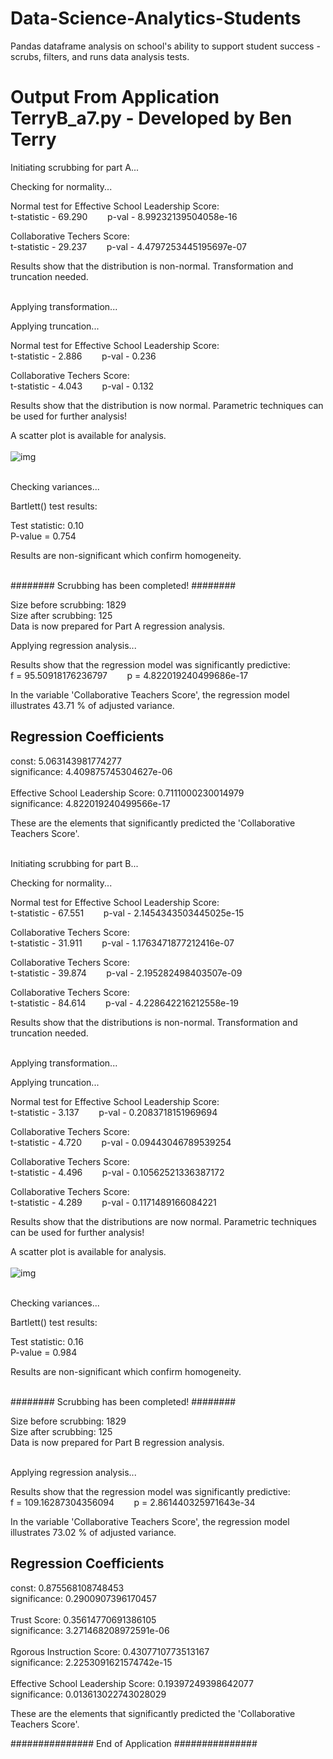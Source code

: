 # Data-Science-Analytics-Students
Pandas dataframe analysis on school's ability to support student success - scrubs, filters, and runs data analysis tests.

# Output From Application TerryB_a7.py - Developed by Ben Terry


Initiating scrubbing for part A...

Checking for normality...

Normal test for Effective School Leadership Score: <br />
t-statistic - 69.290  &nbsp;&nbsp;&nbsp;&nbsp;&nbsp;&nbsp; p-val -  8.99232139504058e-16

Collaborative Techers Score: <br />
t-statistic - 29.237    &nbsp;&nbsp;&nbsp;&nbsp;&nbsp;&nbsp;  p-val - 4.4797253445195697e-07

Results show that the distribution is non-normal. Transformation and truncation needed.<br /><br />


Applying transformation...

Applying truncation...

Normal test for Effective School Leadership Score: <br />
t-statistic - 2.886   &nbsp;&nbsp;&nbsp;&nbsp;&nbsp;&nbsp;  p-val -  0.236

Collaborative Techers Score: <br />
t-statistic - 4.043   &nbsp;&nbsp;&nbsp;&nbsp;&nbsp;&nbsp;   p-val - 0.132

Results show that the distribution is now normal. Parametric techniques can be used for further analysis!<br />

A scatter plot is available for analysis.<br /><br />
![img](https://www.linkpicture.com/q/Figure-2022-06-02-012616.png)<br /><br />

Checking variances...

Bartlett() test results:

Test statistic: 0.10 <br />
P-value = 0.754

Results are non-significant which confirm homogeneity.<br /><br />


######## Scrubbing has been completed! ########

Size before scrubbing: 1829<br />
Size after scrubbing: 125<br />
Data is now prepared for Part A regression analysis.

Applying regression analysis...


Results show that the regression model was significantly predictive:<br />
f = 95.50918176236797 &nbsp;&nbsp;&nbsp;&nbsp;&nbsp;&nbsp; p = 4.822019240499686e-17

In the variable 'Collaborative Teachers Score', the regression model illustrates 43.71 % of adjusted variance.

Regression Coefficients
-----------------------------------
const:                             5.063143981774277<br />        significance: 4.409875745304627e-06<br /><br />
Effective School Leadership Score: 0.7111000230014979<br />       significance: 4.822019240499566e-17

These are the elements that significantly predicted the 'Collaborative Teachers Score'.<br /><br />


Initiating scrubbing for part B...

Checking for normality...

Normal test for Effective School Leadership Score: <br />
t-statistic - 67.551   &nbsp;&nbsp;&nbsp;&nbsp;&nbsp;&nbsp;  p-val -  2.1454343503445025e-15

Collaborative Techers Score: <br />
t-statistic - 31.911   &nbsp;&nbsp;&nbsp;&nbsp;&nbsp;&nbsp;   p-val - 1.1763471877212416e-07

Collaborative Techers Score: <br />
t-statistic - 39.874   &nbsp;&nbsp;&nbsp;&nbsp;&nbsp;&nbsp;   p-val - 2.195282498403507e-09

Collaborative Techers Score: <br />
t-statistic - 84.614   &nbsp;&nbsp;&nbsp;&nbsp;&nbsp;&nbsp;   p-val - 4.228642216212558e-19

Results show that the distributions is non-normal. Transformation and truncation needed.<br /><br />


Applying transformation...

Applying truncation...

Normal test for Effective School Leadership Score: <br />
t-statistic - 3.137  &nbsp;&nbsp;&nbsp;&nbsp;&nbsp;&nbsp;   p-val -  0.2083718151969694

Collaborative Techers Score: <br />
t-statistic - 4.720   &nbsp;&nbsp;&nbsp;&nbsp;&nbsp;&nbsp;   p-val - 0.09443046789539254 

Collaborative Techers Score: <br />
t-statistic - 4.496   &nbsp;&nbsp;&nbsp;&nbsp;&nbsp;&nbsp;   p-val - 0.10562521336387172

Collaborative Techers Score: <br />
t-statistic - 4.289   &nbsp;&nbsp;&nbsp;&nbsp;&nbsp;&nbsp;   p-val - 0.1171489166084221

Results show that the distributions are now normal. Parametric techniques can be used for further analysis!

A scatter plot is available for analysis.<br /><br />
![img](https://www.linkpicture.com/q/Scatter-Plot-2.png)<br /><br />


Checking variances...

Bartlett() test results:

Test statistic: 0.16 <br />
P-value = 0.984

Results are non-significant which confirm homogeneity.<br /><br />


######## Scrubbing has been completed! ########

Size before scrubbing: 1829<br />
Size after scrubbing: 125<br />
Data is now prepared for Part B regression analysis.<br /><br />

Applying regression analysis...


Results show that the regression model was significantly predictive:<br />
 f = 109.16287304356094 &nbsp;&nbsp;&nbsp;&nbsp;&nbsp;&nbsp; p = 2.861440325971643e-34

In the variable 'Collaborative Teachers Score', the regression model illustrates 73.02 % of adjusted variance.

Regression Coefficients
-----------------------------------
const:                             0.875568108748453<br />        significance: 0.2900907396170457<br /><br />
Trust Score:                       0.35614770691386105<br />        significance: 3.271468208972591e-06<br /><br />
Rgorous Instruction Score:         0.4307710773513167<br />        significance: 2.2253091621574742e-15<br /><br />
Effective School Leadership Score: 0.19397249398642077<br />       significance: 0.013613022743028029<br />

These are the elements that significantly predicted the 'Collaborative Teachers Score'.


############### End of Application ###############
